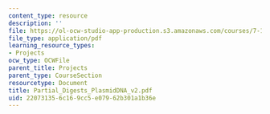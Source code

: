 ```yaml
---
content_type: resource
description: ''
file: https://ol-ocw-studio-app-production.s3.amazonaws.com/courses/7-13-experimental-microbial-genetics-fall-2003/220731356c169cc5e07962b301a1b36e_Partial_Digests_PlasmidDNA_v2.pdf
file_type: application/pdf
learning_resource_types:
- Projects
ocw_type: OCWFile
parent_title: Projects
parent_type: CourseSection
resourcetype: Document
title: Partial_Digests_PlasmidDNA_v2.pdf
uid: 22073135-6c16-9cc5-e079-62b301a1b36e
---
```

